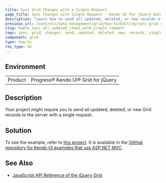 ```yaml
---
title: Sync Grid Changes with a Single Request
page_title: Sync Changes with Single Request - Kendo UI for jQuery Data Grid
description: "Learn how to send all updated, deleted, or new records of the Kendo UI Grid for jQuery to the server with a single request."
previous_url: /controls/data-management/grid/how-to/Editing/sync-grid-changes-with-single-request
slug: howto_sync_all_updated_items_with_single_request
tags: sync, grid, changes, send, updated, deleted, new, records, single, request
component: grid
type: how-to
res_type: kb
---
```


## Environment

<table>
 <tr>
  <td>Product</td>
  <td>Progress® Kendo UI® Grid for jQuery</td>
 </tr>
</table>

## Description

Your project might require you to send all updated, deleted, or new Grid records to the server with a single request.

## Solution

To see the example, refer to [this project](https://github.com/telerik/kendo-examples-asp-net-mvc/tree/master/grid-data-serializer-class-for-serializng-data-and-send-all-update-new-deleted-records). It is available in the [GitHub repository for Kendo UI examples that use ASP.NET MVC](https://github.com/telerik/kendo-examples-asp-net-mvc).

## See Also

* [JavaScript API Reference of the jQuery Grid](/api/javascript/ui/grid)
